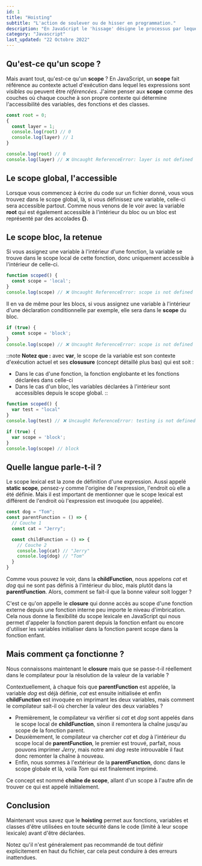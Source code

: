 ```yaml
---
id: 1
title: "Hoisting"
subtitle: "L'action de soulever ou de hisser en programmation."
description: "En JavaScript le 'hissage' désigne le processus par lequel le compilateur déplace la déclaration des fonctions, des variables ou des classes vers le haut de leur scope, avant l'exécution du code..."
category: "Javascript"
last_updated: "22 Octobre 2022"
---
```


## Qu'est-ce qu'un scope ?

Mais avant tout, qu'est-ce qu'un **scope** ? En JavaScript, un **scope** fait référence au contexte actuel d'exécution dans lequel les expressions sont *visibles* ou peuvent être *référencées*. J'aime penser aux **scope** comme des couches où chaque couche à son propre contexte qui détermine l'accessibilité des variables, des fonctions et des classes.

```js
const root = 0;
{
  const layer = 1;
  console.log(root) // 0
  console.log(layer) // 1
}

console.log(root) // 0
console.log(layer) // ❌ Uncaught ReferenceError: layer is not defined
```

## Le scope global, l'accessible 

Lorsque vous commencez à écrire du code sur un fichier donné, vous vous trouvez dans le scope global, là, si vous définissez une variable, celle-ci sera accessible partout. Comme nous venons de le voir avec la variable **root** qui est également accessible à l'intérieur du bloc ou un bloc est représenté par des accolades **{}**.

## Le scope bloc, la retenue

Si vous assignez une variable à l'intérieur d'une fonction, la variable se trouve dans le scope local de cette fonction, donc uniquement accessible à l'intérieur de celle-ci.

```js
function scoped() {
  const scope = 'local';
}
console.log(scope) // ❌ Uncaught ReferenceError: scope is not defined 
```

Il en va de même pour les blocs, si vous assignez une variable à l'intérieur d'une déclaration conditionnelle par exemple, elle sera dans le **scope** du bloc.

```js
if (true) {
  const scope = 'block';
}
console.log(scope) // ❌ Uncaught ReferenceError: scope is not defined
```

::note
**Notez que :** avec **var**, le scope de la variable est son contexte d'exécution actuel et ses **closusure** (concept détaillé plus bas) qui est soit :
- Dans le cas d'une fonction, la fonction englobante et les fonctions déclarées dans celle-ci
- Dans le cas d'un bloc, les variables déclarées à l'intérieur sont accessibles depuis le scope global.
::

```js
function scoped() {
  var test = "local" 
}
console.log(test) // ❌ Uncaught ReferenceError: testing is not defined

if (true) {
  var scope = 'block';
}
console.log(scope) // block
```

## Quelle langue parle-t-il ?

Le scope lexical est la zone de définition d'une expression. Aussi appelé **static scope**, pensez-y comme l'origine de l'expression, l'endroit où elle a été définie. 
Mais il est important de mentionner que le scope lexical est différent de l'endroit où l'expression est invoquée (ou appelée).

```js
const dog = "Tom";
const parentFunction = () => {
  // Couche 1
  const cat = "Jerry";

  const childFunction = () => {
    // Couche 2
    console.log(cat) // "Jerry"
    console.log(dog) // "Tom"
  }
}
```

Comme vous pouvez le voir, dans la **childFunction**, nous appelons *cat* et *dog* qui ne sont pas définis à l'intérieur du bloc, mais plutôt dans la **parentFunction**. Alors, comment se fait-il que la bonne valeur soit logger ?

C'est ce qu'on appelle le **closure** qui donne accès au scope d'une fonction externe depuis une fonction interne peu importe le niveau d'imbrication. 
Cela nous donne la flexibilité du scope lexicale en JavaScript qui nous permet d'appeler la fonction parent depuis la fonction enfant ou encore d'utiliser les variables initialiser dans la fonction parent scope dans la fonction enfant.

## Mais comment ça fonctionne ?

Nous connaissons maintenant le **closure** mais que se passe-t-il réellement dans le compilateur pour la résolution de la valeur de la variable ?

Contextuellement, à chaque fois que **parentFunction** est appelée, la variable *dog* est déjà définie, *cat* est ensuite initialisée et enfin **childFunction** est invoquée en imprimant les deux variables, mais comment le compilateur sait-il où chercher la valeur des deux variables ?
- Premièrement, le compilateur va vérifier si *cat* et *dog* sont appelés dans le scope local de **childFunction**, sinon il remontera la chaîne jusqu'au scope de la fonction parent.
- Deuxièmement, le compilateur va chercher *cat* et *dog* à l'intérieur du scope local de **parentFunction**, le premier est trouvé, parfait, nous pouvons imprimer *Jerry*, mais notre ami *dog* reste introuvable il faut donc remonter la chaîne à nouveau.
- Enfin, nous sommes à l'extérieur de la **parentFunction**, donc dans le scope globale et là, voilà *Tom* qui est finalement imprimé.

Ce concept est nommé **chaîne de scope**, allant d'un scope à l'autre afin de trouver ce qui est appelé initialement.

## Conclusion
Maintenant vous savez que le **hoisting** permet aux fonctions, variables et classes d'être utilisées en toute sécurité dans le code (limité à leur scope lexicale) avant d'être déclarées.

Notez qu'il n'est généralement pas recommandé de tout définir explicitement en haut du fichier, car cela peut conduire à des erreurs inattendues.
